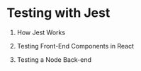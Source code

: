 # Testing with Jest

1. How Jest Works

2. Testing Front-End Components in React

3. Testing a Node Back-end 

